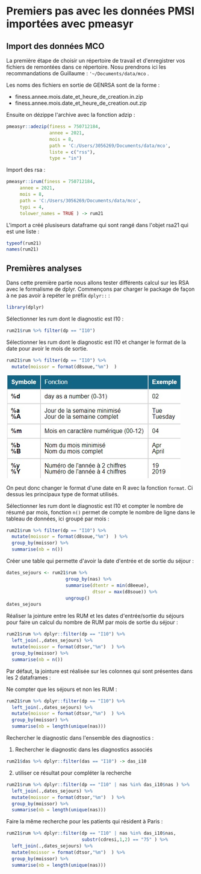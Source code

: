 # Premiers pas avec les données PMSI importées avec pmeasyr

## Import des données MCO

La première étape de choisir un répertoire de travail et d'enregistrer vos fichiers de remontées dans ce répertoire. Nosu prendrons ici les recommandations de Guillaume : `'~/Documents/data/mco` .

Les noms des fichiers en sortie de GENRSA sont de la forme :

- finess.annee.mois.date_et_heure_de_creation.in.zip
- finess.annee.mois.date_et_heure_de_creation.out.zip

Ensuite on dézippe l'archive avec la fonction adzip :



```r
pmeasyr::adezip(finess = 750712184, 
                annee = 2021, 
                mois = 8, 
                path = 'C:/Users/3056269/Documents/data/mco', 
                liste = c("rss"), 
                type = "in")
```


Import des rsa :


```r
pmeasyr::irum(finess = 750712184, 
     annee = 2021, 
     mois = 8, 
     path = 'C:/Users/3056269/Documents/data/mco', 
     typi = 4, 
     tolower_names = TRUE ) -> rum21
```

L'import a créé plusiseurs dataframe qui sont rangé dans l'objet rsa21 qui est une liste :

```r
typeof(rum21)
names(rum21)
```

## Premières analyses

Dans cette première partie nous allons tester différents calcul sur les RSA avec le formalisme de dplyr. Commençons par charger le package de façon à ne pas avoir à repéter le préfix `dplyr::` :


```r
library(dplyr)
```

Sélectionner les rum dont le diagnostic est I10 :

```r
rum21$rum %>% filter(dp == "I10")
```

Sélectionner les rum dont le diagnostic est I10 et changer le format de la date pour avoir le mois de sortie.

```r
rum21$rum %>% filter(dp == "I10") %>%
  mutate(moissor = format(d8soue,"%m")  )
```

![](docs/formats_date.jpg)<!-- -->


On peut donc changer le format d'une date en R avec la fonction `format`. Ci dessus les principaux type de format utilisés.

Sélectionner les rum dont le diagnostic est I10 et compter le nombre de résumé par mois, fonction `n()` permet de compte le nombre de ligne dans le tableau de données, ici groupé par mois :

```r
rum21$rum %>% filter(dp == "I10") %>%
  mutate(moissor = format(d8soue,"%m")  ) %>%
  group_by(moissor) %>%
  summarise(nb = n())
```


Créer une table qui permette d'avoir la date d'entrée et de sortie du séjour :

```r
dates_sejours <- rum21$rum %>% 
                      group_by(nas) %>%
                      summarise(dtentr = min(d8eeue),
                                dtsor = max(d8soue)) %>%
                      ungroup()
dates_sejours
```


Réaliser la jointure entre les RUM et les dates d'entrée/sortie du séjours pour faire un calcul du nombre de RUM par mois de sortie du séjour :


```r
rum21$rum %>% dplyr::filter(dp == "I10") %>%
  left_join(.,dates_sejours) %>%
  mutate(moissor = format(dtsor,"%m")  ) %>%
  group_by(moissor) %>%
  summarise(nb = n())
```

Par défaut, la jointure est réalisée sur les colonnes qui sont présentes dans les 2 dataframes :

Ne compter que les séjours et non les RUM :

```r
rum21$rum %>% dplyr::filter(dp == "I10") %>%
  left_join(.,dates_sejours) %>%
  mutate(moissor = format(dtsor,"%m")  ) %>%
  group_by(moissor) %>%
  summarise(nb = length(unique(nas)))
```

Rechercher le diagnostic dans l'ensemble des diagnostics :
1) Rechercher le diagnostic  dans les diagnostics associés

```r
rum21$das %>% dplyr::filter(das == "I10") -> das_i10
```
2) utiliser ce résultat pour compléter la recherche 

```r
rum21$rum %>% dplyr::filter(dp == "I10" | nas %in% das_i10$nas ) %>%
  left_join(.,dates_sejours) %>%
  mutate(moissor = format(dtsor,"%m")  ) %>%
  group_by(moissor) %>%
  summarise(nb = length(unique(nas)))
```


Faire la même recherche pour les patients qui résident à Paris :

```r
rum21$rum %>% dplyr::filter(dp == "I10" | nas %in% das_i10$nas, 
                            substr(cdresi,1,2) == "75" ) %>%
  left_join(.,dates_sejours) %>%
  mutate(moissor = format(dtsor,"%m")  ) %>%
  group_by(moissor) %>%
  summarise(nb = length(unique(nas)))
```

